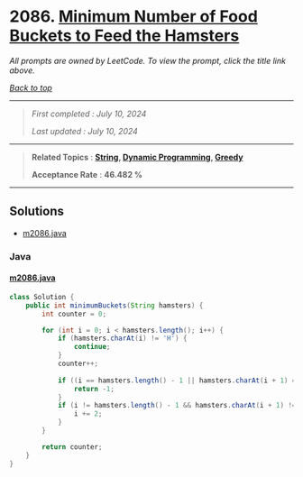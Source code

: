 # 2086. [Minimum Number of Food Buckets to Feed the Hamsters](<https://leetcode.com/problems/minimum-number-of-food-buckets-to-feed-the-hamsters>)

*All prompts are owned by LeetCode. To view the prompt, click the title link above.*

*[Back to top](<../README.md>)*

------

> *First completed : July 10, 2024*
>
> *Last updated : July 10, 2024*

------

> **Related Topics** : **[String](<by_topic/String.md>), [Dynamic Programming](<by_topic/Dynamic Programming.md>), [Greedy](<by_topic/Greedy.md>)**
>
> **Acceptance Rate** : **46.482 %**

------

## Solutions

- [m2086.java](<../my-submissions/m2086.java>)
### Java
#### [m2086.java](<../my-submissions/m2086.java>)
```Java
class Solution {
    public int minimumBuckets(String hamsters) {
        int counter = 0;

        for (int i = 0; i < hamsters.length(); i++) {
            if (hamsters.charAt(i) != 'H') {
                continue;
            }
            counter++;
            
            if ((i == hamsters.length() - 1 || hamsters.charAt(i + 1) == 'H') && (i == 0 || hamsters.charAt(i - 1) == 'H')) {
                return -1;
            }
            if (i != hamsters.length() - 1 && hamsters.charAt(i + 1) != 'H') {
                i += 2;
            }
        }

        return counter;
    }
}
```

